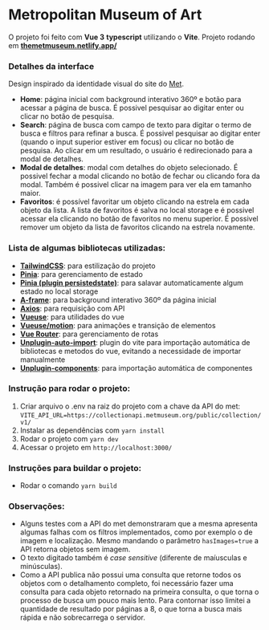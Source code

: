 # Metropolitan Museum of Art

O projeto foi feito com **Vue 3** **typescript** utilizando o **Vite**.
Projeto rodando em **[themetmuseum.netlify.app/](https://themetmuseum.netlify.app/)**

### Detalhes da interface

Design inspirado da identidade visual do site do [Met](https://www.metmuseum.org/).

- **Home**: página inicial com background interativo 360º e botão para acessar a página de busca. É possivel pesquisar ao digitar enter ou clicar no botão de pesquisa.
- **Search**: página de busca com campo de texto para digitar o termo de busca e filtros para refinar a busca. É possivel pesquisar ao digitar enter (quando o input superior estiver em focus) ou clicar no botão de pesquisa. Ao clicar em um resultado, o usuário é redirecionado para a modal de detalhes.
- **Modal de detalhes**: modal com detalhes do objeto selecionado. É possivel fechar a modal clicando no botão de fechar ou clicando fora da modal. Também é possivel clicar na imagem para ver ela em tamanho maior.
- **Favoritos**: é possível favoritar um objeto clicando na estrela em cada objeto da lista. A lista de favoritos é salva no local storage e é possivel acessar ela clicando no botão de favoritos no menu superior. É possivel remover um objeto da lista de favoritos clicando na estrela novamente.

### Lista de algumas bibliotecas utilizadas:

- **[TailwindCSS](https://tailwindcss.com/)**: para estilização do projeto
- **[Pinia](https://pinia.esm.dev/)**: para gerenciamento de estado
- **[Pinia (plugin persistedstate)](https://prazdevs.github.io/pinia-plugin-persistedstate/)**: para salavar automaticamente algum estado no local storage
- **[A-frame](https://aframe.io/)**: para background interativo 360º da página inicial
- **[Axios](https://axios-http.com/)**: para requisição com API
- **[Vueuse](https://vueuse.org/)**: para utilidades do vue
- **[Vueuse/motion](https://motion.vueuse.org/)**: para animações e transição de elementos
- **[Vue Router](https://router.vuejs.org/)**: para gerenciamento de rotas
- **[Unplugin-auto-import](https://github.com/antfu/unplugin-auto-import)**: plugin do vite para importação automática de bibliotecas e metodos do vue, evitando a necessidade de importar manualmente
- **[Unplugin-components](https://github.com/antfu/unplugin-vue-components)**: para importação automática de componentes

### Instrução para rodar o projeto:

1. Criar arquivo o .env na raiz do projeto com a chave da API do met: `VITE_API_URL=https://collectionapi.metmuseum.org/public/collection/v1/`
2. Instalar as dependências com `yarn install`
3. Rodar o projeto com `yarn dev`
4. Acessar o projeto em `http://localhost:3000/`

### Instruções para buildar o projeto:

- Rodar o comando `yarn build`

### Observações:

- Alguns testes com a API do met demonstraram que a mesma apresenta algumas falhas com os filtros implementados, como por exemplo o de imagem e localização. Mesmo mandando o parâmetro `hasImages=true` a API retorna objetos sem imagem.
- O texto digitado também é _case sensitive_ (diferente de maíusculas e minúsculas).
- Como a API publica não possui uma consulta que retorne todos os objetos com o detalhamento completo, foi necessário fazer uma consulta para cada objeto retornado na primeira consulta, o que torna o processo de busca um pouco mais lento. Para contornar isso limitei a quantidade de resultado por páginas a 8, o que torna a busca mais rápida e não sobrecarrega o servidor.

